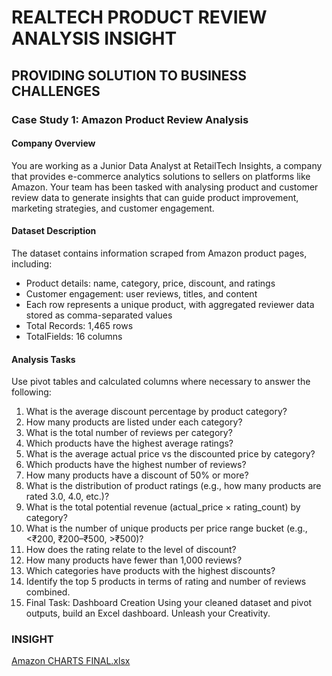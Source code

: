 # REALTECH PRODUCT REVIEW ANALYSIS INSIGHT
## PROVIDING SOLUTION TO BUSINESS CHALLENGES

### Case Study 1: Amazon Product Review Analysis
#### Company Overview
You are working as a Junior Data Analyst at RetailTech Insights, a company that provides e-commerce analytics solutions to sellers on platforms like Amazon. Your team has been
tasked with analysing product and customer review data to generate insights that can guide product improvement, marketing strategies, and customer engagement.

#### Dataset Description
The dataset contains information scraped from Amazon product pages, including:
- Product details: name, category, price, discount, and ratings
- Customer engagement: user reviews, titles, and content
- Each row represents a unique product, with aggregated reviewer data stored as comma-separated values
- Total Records: 1,465 rows
- TotalFields: 16 columns
#### Analysis Tasks
Use pivot tables and calculated columns where necessary to answer the following:
1. What is the average discount percentage by product category?
2. How many products are listed under each category?
3. What is the total number of reviews per category?
4. Which products have the highest average ratings?
5. What is the average actual price vs the discounted price by category?
6. Which products have the highest number of reviews?
7. How many products have a discount of 50% or more?
8. What is the distribution of product ratings (e.g., how many products are rated 3.0,
4.0, etc.)?
9. What is the total potential revenue (actual_price × rating_count) by category?
10. What is the number of unique products per price range bucket (e.g., <₹200,
₹200–₹500, >₹500)?
11. How does the rating relate to the level of discount?
12. How many products have fewer than 1,000 reviews?
13. Which categories have products with the highest discounts?
14. Identify the top 5 products in terms of rating and number of reviews combined.
4. Final Task: Dashboard Creation
Using your cleaned dataset and pivot outputs, build an Excel dashboard. Unleash your
Creativity.
### INSIGHT

[Amazon CHARTS FINAL.xlsx](https://github.com/user-attachments/files/21067296/Amazon.CHARTS.FINAL.xlsx)
